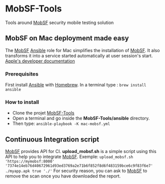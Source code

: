 # MobSF-Tools
Tools around [MobSF](https://github.com/MobSF/Mobile-Security-Framework-MobSF) security mobile testing solution

## MobSF on Mac deployment made easy
The [MobSF](https://github.com/MobSF/Mobile-Security-Framework-MobSF) [Ansible](https://www.ansible.com/) role for Mac simplifies the installation of [MobSF](https://github.com/MobSF/Mobile-Security-Framework-MobSF).
It also transforms it into a service started automatically at user session's start. [Apple's developer documentation](https://developer.apple.com/library/archive/documentation/MacOSX/Conceptual/BPSystemStartup/Chapters/CreatingLaunchdJobs.html)

### Prerequisites
First install [Ansible](https://www.ansible.com/) with [Homebrew](https://brew.sh/index_fr). In a terminal type :
`brew install ansible`

### How to install
- Clone the projet [MobSF-Tools](https://github.com/phoenixadb/MobSF-Tools)
- Open a terminal and go inside the **MobSF-Tools/ansible** directory.
- Then type:
`ansible-playbook -K mac-mobsf.yml`

## Continuous Integration script
[MobSF](https://github.com/MobSF/Mobile-Security-Framework-MobSF) provides API for CI.
**upload_mobsf.sh** is a simple script using this API to help you to integrate [MobSF](https://github.com/MobSF/Mobile-Security-Framework-MobSF).
Exemple:
`upload_mobsf.sh 'https://mymobsf:8000' '7374e14eb76d40672961d93ed3769a2e71b6f852f8d6f483159bce6c9f83f6e7' ./myapp.apk true './'`
For security reason, you can ask to [MobSF](https://github.com/MobSF/Mobile-Security-Framework-MobSF) to remove the scan once you have downloaded the report.